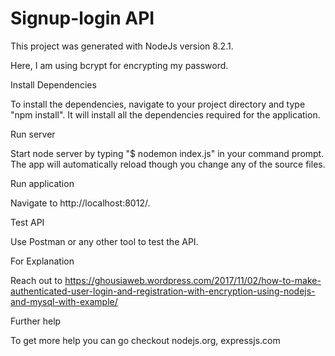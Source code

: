 # Signup-login API

This project was generated with NodeJs version 8.2.1.

Here, I am using bcrypt for encrypting my password.

Install Dependencies

To install the dependencies, navigate to your project directory and type "npm install". It will install all the dependencies required for the application.

Run server

Start node server by typing "$ nodemon index.js" in your command prompt. The app will automatically reload though you change any of the source files. 

Run application

Navigate to http://localhost:8012/. 

Test API

Use Postman or any other tool to test the API.

For Explanation

Reach out to https://ghousiaweb.wordpress.com/2017/11/02/how-to-make-authenticated-user-login-and-registration-with-encryption-using-nodejs-and-mysql-with-example/

Further help

To get more help you can go checkout nodejs.org, expressjs.com
